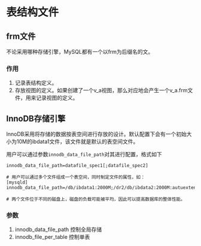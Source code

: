 # 表结构文件

## frm文件

不论采用哪种存储引擎，MySQL都有一个以frm为后缀名的文。

### 作用

1. 记录表结构定义。
2. 存放视图的定义。如果创建了一个v_a视图，那么对应地会产生一个v_a.frm文件，用来记录视图的定义。

## InnoDB存储引擎

InnoDB采用将存储的数据按表空间进行存放的设计。默认配置下会有一个初始大小为10M的ibdata1文件，该文件就是默认的表空间文件。

用户可以通过参数`innodb_data_file_path`对其进行配置，格式如下

```config
innodb_data_file_path=datafile_spec1[;datafile_spec2]

# 用户可以通过多个文件组成一个表空间，同时制定文件的属性，如：
[mysqld]
innodb_data_file_path=/db/ibdata1:2000M;/dr2/db/ibdata2:2000M:autuextend

# 两个文件位于不同的磁盘上，磁盘的负载可能被平均，因此可以提高数据库的整体性能。

```

### 参数

1. innodb_data_file_path  控制全局存储
2. innodb_file_per_table  控制单表
